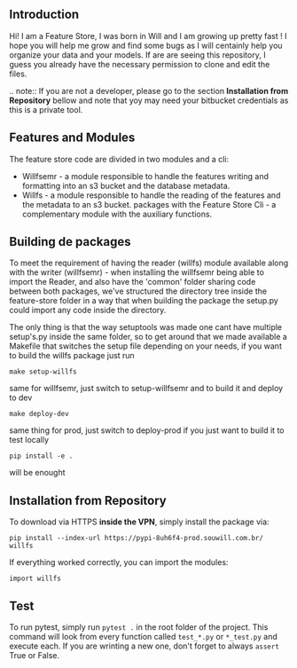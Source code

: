 ## Introduction

Hi! I am a Feature Store, I was born in Will and I am growing up pretty fast ! I hope you will help me grow and find some bugs as I will centainly help you organize your data and your models. If are are seeing this repository, I guess you already have the necessary permission to clone and edit the files. 

.. note:: If you are not a developer, please go to the section 
    **Installation from Repository** bellow and note that yoy may need your
    bitbucket credentials as this is a private tool.

## Features and Modules
 
 The feature store code are divided in two modules and a cli: 
* Willfsemr - a module responsible to handle the features writing and formatting into an s3 bucket
and the database metadata.
* Willfs - a module responsible to handle the reading of the features and the metadata to an s3 bucket. packages with the Feature Store Cli - a complementary module with the auxiliary functions.


## Building de packages
To meet the requirement of having the reader (willfs) module available along with the writer (willfsemr) - when installing the willfsemr being able to import the Reader, and also have the 'common' folder sharing code between both packages, we've structured the directory tree inside the
feature-store folder in a way that when building the package the setup.py could import any code
inside the directory.

The only thing is that the way setuptools was made one cant have multiple setup's.py inside the same folder, so to get around that we made available a Makefile that switches the setup file depending on
your needs, if you want to build the willfs package just run

``make setup-willfs``

same for willfsemr, just switch to setup-willfsemr
and to build it and deploy to dev

``make deploy-dev``

same thing for prod, just switch to deploy-prod
if you just want to build it to test locally

``pip install -e .``

will be enought

## Installation from Repository

To download via HTTPS **inside the VPN**, simply install the package via: 

``pip install --index-url https://pypi-8uh6f4-prod.souwill.com.br/ willfs``

If everything worked correctly, you can import the modules: 

``import willfs``

## Test

To run pytest, simply run 
``pytest .`` in the root folder of the project. 
This command will look from every function called ``test_*.py`` or ``*_test.py`` and execute each.  If you are wrinting a new one, don't forget to always ``assert`` True or False.
